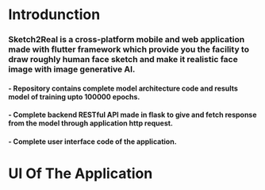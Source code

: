 # Introdunction 
### Sketch2Real is a cross-platform mobile and web application made with flutter framework which provide you the facility to draw roughly human face sketch and make it realistic face image with image generative AI.

#### - Repository contains complete model architecture code and results model of training upto 100000 epochs.
#### - Complete backend RESTful API made in flask to give and fetch response from the model through application http request.
#### - Complete user interface code of the application.

# UI Of The Application
